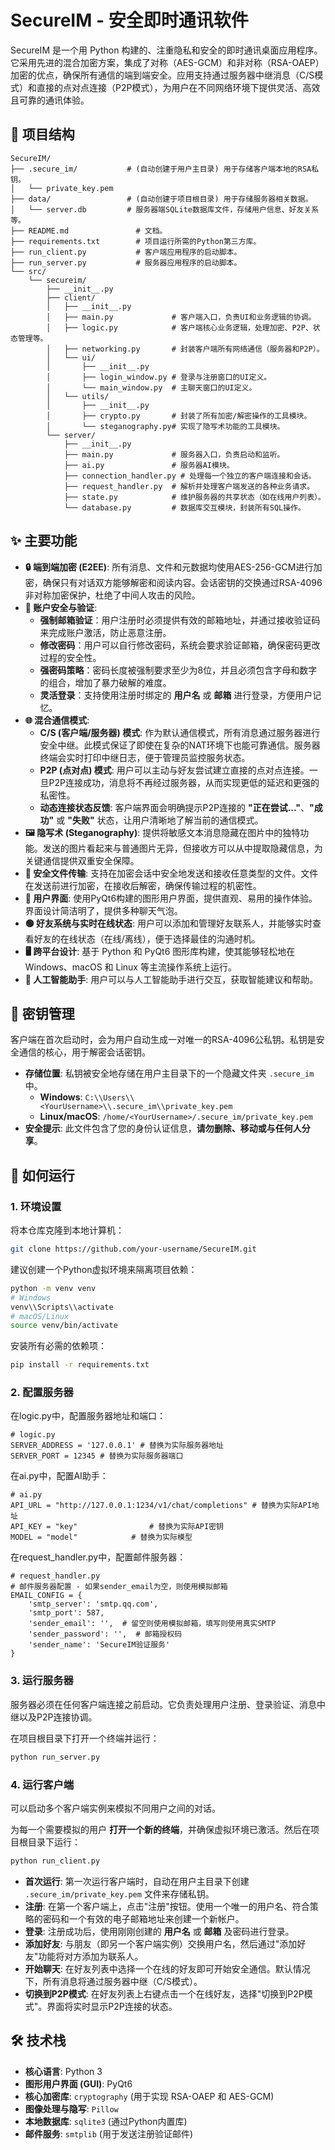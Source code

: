 # SecureIM - 安全即时通讯软件

SecureIM 是一个用 Python 构建的、注重隐私和安全的即时通讯桌面应用程序。它采用先进的混合加密方案，集成了对称（AES-GCM）和非对称（RSA-OAEP）加密的优点，确保所有通信的端到端安全。应用支持通过服务器中继消息（C/S模式）和直接的点对点连接（P2P模式），为用户在不同网络环境下提供灵活、高效且可靠的通讯体验。

## 📂 项目结构

```
SecureIM/
├── .secure_im/           # (自动创建于用户主目录) 用于存储客户端本地的RSA私钥。
│   └── private_key.pem
├── data/                 # (自动创建于项目根目录) 用于存储服务器相关数据。
│   └── server.db         # 服务器端SQLite数据库文件，存储用户信息、好友关系等。
├── README.md               # 文档。
├── requirements.txt        # 项目运行所需的Python第三方库。
├── run_client.py           # 客户端应用程序的启动脚本。
├── run_server.py           # 服务器应用程序的启动脚本。
└── src/
    └── secureim/
        ├── __init__.py
        ├── client/
        │   ├── __init__.py
        │   ├── main.py             # 客户端入口，负责UI和业务逻辑的协调。
        │   ├── logic.py            # 客户端核心业务逻辑，处理加密、P2P、状态管理等。
        │   ├── networking.py       # 封装客户端所有网络通信（服务器和P2P）。
        │   └── ui/
        │       ├── __init__.py
        │       ├── login_window.py # 登录与注册窗口的UI定义。
        │       └── main_window.py  # 主聊天窗口的UI定义。
        │   └── utils/
        │       ├── __init__.py
        │       ├── crypto.py       # 封装了所有加密/解密操作的工具模块。
        │       └── steganography.py# 实现了隐写术功能的工具模块。
        └── server/
            ├── __init__.py
            ├── main.py             # 服务器入口，负责启动和监听。
            ├── ai.py               # 服务器AI模块。
            ├── connection_handler.py # 处理每一个独立的客户端连接和会话。
            ├── request_handler.py  # 解析并处理客户端发送的各种业务请求。
            ├── state.py            # 维护服务器的共享状态（如在线用户列表）。
            └── database.py         # 数据库交互模块，封装所有SQL操作。

```

## ✨ 主要功能

- **🔒 端到端加密 (E2EE)**: 所有消息、文件和元数据均使用AES-256-GCM进行加密，确保只有对话双方能够解密和阅读内容。会话密钥的交换通过RSA-4096非对称加密保护，杜绝了中间人攻击的风险。
- **👥 账户安全与验证**:
    - **强制邮箱验证**：用户注册时必须提供有效的邮箱地址，并通过接收验证码来完成账户激活，防止恶意注册。
    - **修改密码**：用户可以自行修改密码，系统会要求验证邮箱，确保密码更改过程的安全性。
    - **强密码策略**：密码长度被强制要求至少为8位，并且必须包含字母和数字的组合，增加了暴力破解的难度。
    - **灵活登录**：支持使用注册时绑定的 **用户名** 或 **邮箱** 进行登录，方便用户记忆。
- **🌐 混合通信模式**:
    - **C/S (客户端/服务器) 模式**: 作为默认通信模式，所有消息通过服务器进行安全中继。此模式保证了即使在复杂的NAT环境下也能可靠通信。服务器终端会实时打印中继日志，便于管理员监控服务状态。
    - **P2P (点对点) 模式**: 用户可以主动与好友尝试建立直接的点对点连接。一旦P2P连接成功，消息将不再经过服务器，从而实现更低的延迟和更强的私密性。
    - **动态连接状态反馈**: 客户端界面会明确提示P2P连接的 **"正在尝试..."**、**"成功"** 或 **"失败"** 状态，让用户清晰地了解当前的通信模式。
- **🖼️ 隐写术 (Steganography)**: 提供将敏感文本消息隐藏在图片中的独特功能。发送的图片看起来与普通图片无异，但接收方可以从中提取隐藏信息，为关键通信提供双重安全保障。
- **📄 安全文件传输**: 支持在加密会话中安全地发送和接收任意类型的文件。文件在发送前进行加密，在接收后解密，确保传输过程的机密性。
- **📝 用户界面**: 使用PyQt6构建的图形用户界面，提供直观、易用的操作体验。界面设计简洁明了，提供多种聊天气泡。
- **🟢 好友系统与实时在线状态**: 用户可以添加和管理好友联系人，并能够实时查看好友的在线状态（在线/离线），便于选择最佳的沟通时机。
- **🖥️ 跨平台设计**: 基于 Python 和 PyQt6 图形库构建，使其能够轻松地在 Windows、macOS 和 Linux 等主流操作系统上运行。
- **🤖 人工智能助手**: 用户可以与人工智能助手进行交互，获取智能建议和帮助。

## 🔑 密钥管理

客户端在首次启动时，会为用户自动生成一对唯一的RSA-4096公私钥。私钥是安全通信的核心，用于解密会话密钥。

- **存储位置**: 私钥被安全地存储在用户主目录下的一个隐藏文件夹 `.secure_im` 中。
    - **Windows**: `C:\\Users\\<YourUsername>\\.secure_im\\private_key.pem`
    - **Linux/macOS**: `/home/<YourUsername>/.secure_im/private_key.pem`
- **安全提示**: 此文件包含了您的身份认证信息，**请勿删除、移动或与任何人分享**。

## 🚀 如何运行

### 1. 环境设置

将本仓库克隆到本地计算机：
```bash
git clone https://github.com/your-username/SecureIM.git
```

建议创建一个Python虚拟环境来隔离项目依赖：
```bash
python -m venv venv
# Windows
venv\\Scripts\\activate
# macOS/Linux
source venv/bin/activate
```

安装所有必需的依赖项：
```bash
pip install -r requirements.txt
```

### 2. 配置服务器

在logic.py中，配置服务器地址和端口：
```
# logic.py
SERVER_ADDRESS = '127.0.0.1' # 替换为实际服务器地址
SERVER_PORT = 12345 # 替换为实际服务器端口
```

在ai.py中，配置AI助手：
```
# ai.py
API_URL = "http://127.0.0.1:1234/v1/chat/completions" # 替换为实际API地址
API_KEY = "key"                # 替换为实际API密钥
MODEL = "model"            # 替换为实际模型
```

在request_handler.py中，配置邮件服务器：
```
# request_handler.py
# 邮件服务器配置 - 如果sender_email为空，则使用模拟邮箱
EMAIL_CONFIG = {
    'smtp_server': 'smtp.qq.com',
    'smtp_port': 587,
    'sender_email': '',  # 留空则使用模拟邮箱，填写则使用真实SMTP
    'sender_password': '',  # 邮箱授权码
    'sender_name': 'SecureIM验证服务'
}
```

### 3. 运行服务器

服务器必须在任何客户端连接之前启动。它负责处理用户注册、登录验证、消息中继以及P2P连接协调。

在项目根目录下打开一个终端并运行：
```bash
python run_server.py
```

### 4. 运行客户端

可以启动多个客户端实例来模拟不同用户之间的对话。

为每一个需要模拟的用户 **打开一个新的终端**，并确保虚拟环境已激活。然后在项目根目录下运行：
```bash
python run_client.py
```

- **首次运行**: 第一次运行客户端时，自动在用户主目录下创建 `.secure_im/private_key.pem` 文件来存储私钥。
- **注册**: 在第一个客户端上，点击"注册"按钮。使用一个唯一的用户名、符合策略的密码和一个有效的电子邮箱地址来创建一个新帐户。
- **登录**: 注册成功后，使用刚刚创建的 **用户名** 或 **邮箱** 及密码进行登录。
- **添加好友**: 与朋友（即另一个客户端实例）交换用户名，然后通过"添加好友"功能将对方添加为联系人。
- **开始聊天**: 在好友列表中选择一个在线的好友即可开始安全通信。默认情况下，所有消息将通过服务器中继（C/S模式）。
- **切换到P2P模式**: 在好友列表上右键点击一个在线好友，选择"切换到P2P模式"。界面将实时显示P2P连接的状态。

## 🛠️ 技术栈

- **核心语言**: Python 3
- **图形用户界面 (GUI)**: PyQt6
- **核心加密库**: `cryptography` (用于实现 RSA-OAEP 和 AES-GCM)
- **图像处理与隐写**: `Pillow`
- **本地数据库**: `sqlite3` (通过Python内置库)
- **邮件服务**: `smtplib` (用于发送注册验证邮件)
